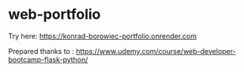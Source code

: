 # web-portfolio
Try here:
https://konrad-borowiec-portfolio.onrender.com

Prepared thanks to :
https://www.udemy.com/course/web-developer-bootcamp-flask-python/
